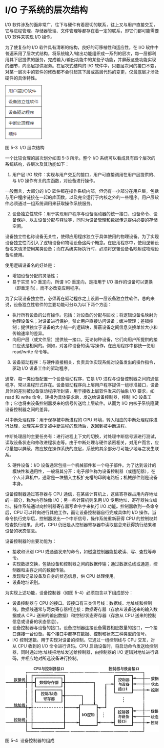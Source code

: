 # I/O 子系统的层次结构

I/O 软件涉及的面非常广，往下与硬件有着密切的联系，往上又与用户直接交互，它与进程管理、存储器管理、文件管理等都存在着一定的联系，即它们都可能需要 I/O 软件来实现 I/O 操作。

为了使复杂的 I/O 软件具有清晰的结构，良好的可移植性和适应性，在 I/O 软件中普遍釆用了层次式结构，将系统输入/输出功能组织成一系列的层次，每一层都利用其下层提供的服务，完成输入/输出功能中的某些子功能，并屏蔽这些功能实现的细节，向高层提供服务。在层次式结构的 I/O 软件中，只要层次间的接口不变，对某一层次中的软件的修改都不会引起其下层或高层代码的变更，仅最底层才涉及硬件的具体特性。

![](img/4aeab9b4452a861387560cf5df480aaf.jpg)

图 5-3  I/O 层次结构

一个比较合理的层次划分如图 5-3 所示。整个 I/O 系统可以看成具有四个层次的系统结构，各层次及其功能如下：

1) 用户层 I/O 软件：实现与用户交互的接口，用户可直接调用在用户层提供的、与 I/O 操作有关的库函数，对设备进行操作。

一般而言，大部分的 I/O 软件都在操作系统内部，但仍有一小部分在用户层，包括与用户程序链接在一起的库函数，以及完全运行于内核之外的一些程序。用户层软件必须通过一组系统调用来获取操作系统服务。   

2) 设备独立性软件：用于实现用户程序与设备驱动器的统一接口、设备命令、设备保护、以友设备分配与释放等，同时为设备管理和数据传送提供必要的存储空间。

设备独立性也称设备无关性，使得应用程序独立于具体使用的物理设备。为了实现设备独立性而引入了逻辑设备和物理设备这两个概念。在应用程序中，使用逻辑设备名来请求使用某类设备；而在系统实际执行时，必须将逻辑设备名映射成物理设备名使用。

使用逻辑设备名的好处是：

*   增加设备分配的灵活性；
*   易于实现 I/O 重定向，所谓 I/O 重定向，是指用于 I/O 操作的设备可以更换（即重定向），而不必改变应用程序。

为了实现设备独立性，必须再在驱动程序之上设置一层设备独立性软件。总的来说，设备独立性软件的主要功能可分以为以下两个方面：

*   执行所有设备的公有操作。包括：对设备的分配与回收；将逻辑设备名映射为物理设备名；对设备进行保护，禁止用户直接访问设备；缓冲管理；差错控制；提供独立于设备的大小统一的逻辑块，屏蔽设备之间信息交换单位大小和传输速率的差异。
*   向用户层（或文件层）提供统一接口。无论何种设备，它们向用户所提供的接口应该是相同的。例如，对各种设备的读/写操作，在应用程序中都统一使用 read/write 命令等。

3) 设备驱动程序：与硬件直接相关，负责具体实现系统对设备发出的操作指令，驱动 I/O 设备工作的驱动程序。

通常，每一类设备配置一个设备驱动程序，它是 I/O 进程与设备控制器之间的通信程序，常以进程形式存在。设备驱动程序向上层用户程序提供一组标准接口，设备具体的差别被设备驱动程序所封装，用于接收上层软件发来的抽象 I/O 要求，如 read 和 write 命令，转换为具体要求后，发送给设备控制器，控制 I/O 设备工作；它也将由设备控制器发来的信号传送给上层软件。从而为 I/O 内核子系统隐藏设备控制器之间的差异。

4)中断处理程序：用于保存被中断进程的 CPU 环境，转入相应的中断处理程序进行处理，处理完并恢复被中断进程的现场后，返回到被中断进程。

中断处理层的主要任务有：进行进程上下文的切换，对处理中断信号源进行测试，读取设备状态和修改进程状态等。由于中断处理与硬件紧密相关，对用户而言，应尽量加以屏蔽，故应放在操作系统的底层，系统的其余部分尽可能少地与之发生联系。

5) 硬件设备：I/O 设备通常包括一个机械部件和一个电子部件。为了达到设计的模块性和通用性，一般将其分开：电子部件称为设备控制器（或适配器），在个人计算机中，通常是一块插入主板扩充槽的印刷电路板；机械部件则是设备本身。

设备控制器通过寄存器与 CPU 通信，在某些计算机上，这些寄存器占用内存地址的一部分，称为内存映像 I/O；另一些计算机则釆用 I/O 专用地址，寄存器独立编址。操作系统通过向控制器寄存器写命令字来执行 I/O 功能。控制器收到一条命令后，CPU 可以转向进行其他工作，而让设备控制器自行完成具体的 I/O 操作。当命令执行完毕后，控制器发出一个中断信号，操作系统重新获得 CPU 的控制权并检查执行结果，此时，CPU 仍旧是从控制器寄存器中读取信息来获得执行结果和设备的状态信息。

设备控制器的主要功能为：

*   接收和识别 CPU 或通道发来的命令，如磁盘控制器能接收读、写、查找等命令。
*   实现数据交换，包括设备和控制器之间的数据传输；通过数据总线或通道，控制器和主存之间的数据传输。
*   发现和记录设备及自身的状态信息，供 CPU 处理使用。
*   设备地址识别。

为实现上述功能，设备控制器（如图 5-4）必须包含以下组成部分：

*   设备控制器与 CPU 的接口。该接口有三类信号线：数据线、地址线和控制线。数据线通常与两类寄存器相连接：数据寄存器（存放从设备送来的输入数据或从 CPU 送来的输出数据）和控制/状态寄存器（存放从 CPU 送来的控制信息或设备的状态信息)。
*   设备控制器与设备的接口。设备控制器连接设备需要相应数量的接口，一个接口连接一台设备。每个接口中都存在数据、控制和状态三种类型的信号。
*   I/O 控制逻辑。用于实现对设备的控制。它通过一组控制线与 CPU 交互，对从 CPU 收到的 I/O 命令进行译码。CPU 启动设备时，将启动命令发送给控制器，同时通过地:址线把地址发送给控制器，由控制器的 I/O 逻辑对地址进行译码，并相应地对所选设备进行控制。

![](img/a2408275f6c1c184ec79a54ee4d6c618.jpg)

图 5-4  设备控制器的组成